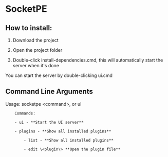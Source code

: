 # SocketPE

## How to install:

1. Download the project

2. Open the project folder

3. Double-click install-dependencies.cmd, this will automatically start the server when it's done

You can start the server by double-clicking ui.cmd



## Command Line Arguments

Usage: socketpe \<command\>, or ui

        Commands:

        - ui - **Start the UI server**

        - plugins - **Show all installed plugins**

            - list - **Show all installed plugins**

            - edit \<plugin\> **Open the plugin file**